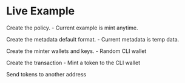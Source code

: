 # Live Example

Create the policy. 
    - Current example is mint anytime.

Create the metadata default format.
    - Current metadata is temp data.

Create the minter wallets and keys.
    - Random CLI wallet

Create the transaction
    - Mint a token to the CLI wallet

Send tokens to another address